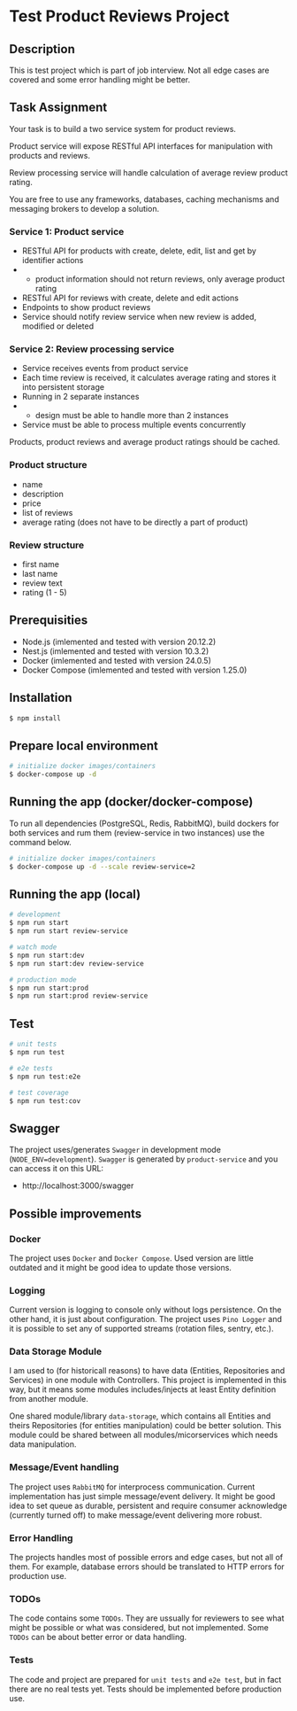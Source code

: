 # Test Product Reviews Project

## Description

This is test project which is part of job interview. Not all edge cases are covered and some error handling might be better.

## Task Assignment

Your task is to build a two service system for product reviews.

Product service will expose RESTful API interfaces for manipulation with
products and reviews.

Review processing service will handle calculation of average review product
rating.

You are free to use any frameworks, databases, caching mechanisms and
messaging brokers to develop a solution.

### Service 1: Product service
- RESTful API for products with create, delete, edit, list and get by
identifier actions
- - product information should not return reviews, only average
product rating
- RESTful API for reviews with create, delete and edit actions
- Endpoints to show product reviews
- Service should notify review service when new review is added,
modified or deleted

### Service 2: Review processing service
- Service receives events from product service
- Each time review is received, it calculates average rating and stores it
into persistent storage
- Running in 2 separate instances
- - design must be able to handle more than 2 instances
- Service must be able to process multiple events concurrently

Products, product reviews and average product ratings should be cached.

### Product structure
- name
- description
- price
- list of reviews
- average rating (does not have to be directly a part of product)

### Review structure
- first name
- last name
- review text
- rating (1 - 5)

## Prerequisities

- Node.js (imlemented and tested with version 20.12.2)
- Nest.js (imlemented and tested with version 10.3.2)
- Docker (imlemented and tested with version 24.0.5)
- Docker Compose (imlemented and tested with version 1.25.0)

## Installation

```bash
$ npm install
```

## Prepare local environment

```bash
# initialize docker images/containers
$ docker-compose up -d
```

## Running the app (docker/docker-compose)

To run all dependencies (PostgreSQL, Redis, RabbitMQ), build dockers for both services and rum them (review-service in two instances)
use the command below.

```bash
# initialize docker images/containers
$ docker-compose up -d --scale review-service=2
```

## Running the app (local)

```bash
# development
$ npm run start
$ npm run start review-service

# watch mode
$ npm run start:dev
$ npm run start:dev review-service

# production mode
$ npm run start:prod
$ npm run start:prod review-service
```

## Test

```bash
# unit tests
$ npm run test

# e2e tests
$ npm run test:e2e

# test coverage
$ npm run test:cov
```

## Swagger

The project uses/generates `Swagger` in development mode (`NODE_ENV=development`). `Swagger` is generated by `product-service`
and you can access it on this URL:
- http://localhost:3000/swagger

## Possible improvements

### Docker

The project uses `Docker` and `Docker Compose`. Used version are little outdated and it might be good idea to update those versions.

### Logging

Current version is logging to console only without logs persistence. On the other hand, it is just about configuration.
The project uses `Pino Logger` and it is possible to set any of supported streams (rotation files, sentry, etc.).

### Data Storage Module

I am used to (for historicall reasons) to have data (Entities, Repositories and Services) in one module with Controllers.
This project is implemented in this way, but it means some modules includes/injects at least Entity definition from another
module.

One shared module/library `data-storage`, which contains all Entities and theirs Repositories (for entities manipulation)
could be better solution. This module could be shared between all modules/micorservices which needs data manipulation.

### Message/Event handling

The project uses `RabbitMQ` for interprocess communication. Current implementation has just simple message/event delivery.
It might be good idea to set queue as durable, persistent and require consumer acknowledge (currently turned off) to
make message/event delivering more robust.

### Error Handling

The projects handles most of possible errors and edge cases, but not all of them. For example, database errors should
be translated to HTTP errors for production use.

### TODOs

The code contains some `TODOs`. They are ussually for reviewers to see what might be possible or what was considered,
but not implemented. Some `TODOs` can be about better error or data handling.

### Tests

The code and project are prepared for `unit tests` and `e2e test`, but in fact there are no real tests yet. Tests
should be implemented before production use.
